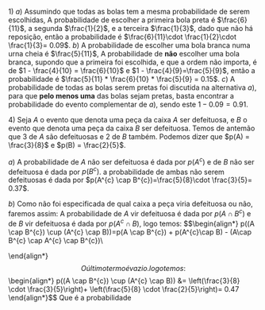 $1)$ 
$a)$ Assumindo que todas as bolas tem a mesma probabilidade de serem escolhidas, A probabilidade de escolher a primeira bola preta é $\frac{6}{11}$, a segunda $\frac{1}{2}$, e a terceira $\frac{1}{3}$, dado que não há reposição, então a probabilidade é $\frac{6}{11}\cdot \frac{1}{2}\cdot \frac{1}{3}= 0.09$.
$b)$ A probabilidade de escolher uma bola branca numa urna cheia é $\frac{5}{11}$, A probabilidade de **não** escolher uma bola branca, supondo que a primeira foi escolhida, e que a ordem não importa, é de $1 - \frac{4}{10} = \frac{6}{10}$ e $1 - \frac{4}{9}=\frac{5}{9}$, então a probabilidade é $\frac{5}{11} * \frac{6}{10} * \frac{5}{9} = 0.15$.
$c)$ A probabilidade de todas as bolas serem pretas foi discutida na alternativa $a)$, para que **pelo menos uma** das bolas sejam pretas, basta encontrar a probabilidade do evento complementar de $a)$, sendo este $1 - 0.09 = 0.91$.

$4)$ Seja $A$ o evento que denota uma peça da caixa $A$ ser defeituosa, e $B$ o evento que denota uma peça da caixa $B$ ser defeituosa. Temos de antemão que 3 de $A$ são defeituosas e $2$ de $B$ também. Podemos dizer que $p(A) = \frac{3}{8}$ e $p(B) = \frac{2}{5}$.

$a)$ A probabilidade de $A$ não ser defeituosa é dada por $p(A^{c})$ e de $B$ não ser defeituosa é dada por $p(B^{c})$. a probabilidade de ambas não serem defeituosas é dada por $p(A^{c} \cap B^{c})=\frac{5}{8}\cdot \frac{3}{5}= 0.37$. 

$b)$ Como não foi especificada de qual caixa a peça viria defeituosa ou não, faremos assim:
A probabilidade de $A$ vir defeituosa é dada por $p(A\cap B^{c})$ e de $B$ vir defeituosa é dada por $p(A^{c}\cap B)$, logo temos:
$$\begin{align*}
p((A \cap B^{c}) \cup (A^{c} \cap B))=p(A \cap B^{c}) + p(A^{c}\cap B) - (A\cap B^{c} \cap A^{c} \cap B^{c})\\

\end{align*}$$
O último termo é vazio. logo temos:
$$\begin{align*}
p((A \cap B^{c}) \cup (A^{c} \cap B)) &= \left(\frac{3}{8} \cdot \frac{3}{5}\right)+ \left(\frac{5}{8} \cdot \frac{2}{5}\right)= 0.47
\end{align*}$$
Que é a probabilidade